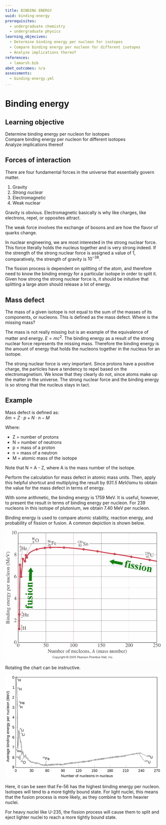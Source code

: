 ```yaml
---
title: BINDING ENERGY
uuid: binding-energy
prerequisites:
  - undergraduate chemistry
  - undergraduate physics
learning_objecives:
  - Determine binding energy per nucleon for isotopes
  - Compare binding energy per nucleon for different isotopes
  - Analyze implications thereof
references:
  - lamarsh.bib
abet_outcomes: n/a
assessments:
  - binding-energy.yml
...
```

# Binding energy
## Learning objective
Determine binding energy per nucleon for isotopes  
Compare binding energy per nucleon for different isotopes  
Analyze implications thereof

## Forces of interaction
There are four fundamental forces in the universe that essentially govern matter. 

1. Gravity
2. *Strong nuclear*
3. Electromagnetic
4. Weak nuclear

Gravity is obvious. Electromagnetic basically is why like charges, like electrons, repel, or opposites attract. 

The weak force involves the exchange of bosons and are how the flavor of quarks change. 

In nuclear engineering, we are most interested in the strong nuclear force. This force literally holds the nucleus together and is very strong indeed. If the strength of the strong nuclear force is assigned a value of 1, comparatively, the strength of gravity is $10^{-38}$.

The fission process is dependent on splitting of the atom, and therefore need to know the binding energy for a particular isotope in order to split it. Given how strong the strong nuclear force is, it should be initutive that splitting a large atom should release a lot of energy. 

## Mass defect
The mass of a given isotope is not equal to the sum of the masses of its components, or nucleons. This is defined as the mass defect. Where is the missing mass?

The mass is not really missing but is an example of the equivalence of matter and energy. $E=mc^2$. The binding energy as a result of the strong nuclear force represents the missing mass. Therefore the binding energy is the amount of energy that holds the nucleons together in the nucleus for an isotope. 

The strong nuclear force is very important. Since protons have a positive charge, the particles have a tendency to repel based on the electromagnetism. We know that they clearly do not, since atoms make up the matter in the universe. The strong nuclear force and the binding energy is so strong that the nucleus stays in tact.

## Example
Mass defect is defined as:  
$\delta m = Z \cdot p+N \cdot n-M$

Where:  
* Z = number of protons
* N = number of neutrons
* p = mass of a proton
* n = mass of a neutron
* M = atomic mass of the isotope

Note that N = A - Z, where A is the mass number of the isotope.

Perform the calculation for mass defect in atomic mass units. Then, apply this helpful shortcut and multiplying the result by *931.5 MeV/amu* to obtain the value for the mass defect in terms of energy. 

With some arithmetic, the binding energy is 1759 MeV. It is useful, however, to present the result in terms of binding energy per nucleon. For 239 nucleons in this isotope of plutonium, we obtain 7.40 MeV per nucleon. 

Binding energy is used to compare atomic stability, reaction energy, and probability of fission or fusion. A common depiction is shown below.

![Binding energy](img/binding.energy.jpg)

Rotating the chart can be instructive. 

![Binding energy flipped](img/binding.energy.rotated.jpg)

Here, it can be seen that Fe-56 has the highest binding energy per nucleon. Isotopes will tend to a more tightly bound state. For light nuclei, this means that the fusion process is more likely, as they combine to form heavier nuclei.

For heavy nuclei like U-235, the fission process will cause them to split and eject lighter nuclei to reach a more tightly bound state. 
